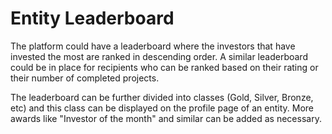 # Entity Leaderboard

The platform could have a leaderboard where the investors that have invested the most are ranked in descending order. A similar leaderboard could be in place for recipients who can be ranked based on their rating or their number of completed projects.

The leaderboard can be further divided into classes \(Gold, Silver, Bronze, etc\) and this class can be displayed on the profile page of an entity. More awards like "Investor of the month" and similar can be added as necessary.

